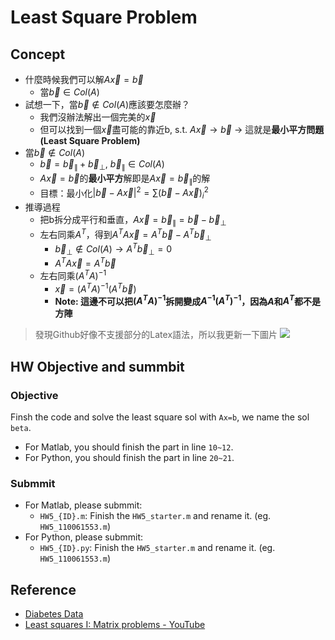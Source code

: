 # Least Square Problem


## Concept
+ 什麼時候我們可以解$A\vec{x}=\vec{b}$
	+ 當$\vec{b} \in Col(A)$
+ 試想一下，當$\vec{b} \notin Col(A)$應該要怎麼辦？
	+ 我們沒辦法解出一個完美的$\vec{x}$
	+ 但可以找到一個$\vec{x}$盡可能的靠近b,  s.t. $A\vec{x} \to \vec{b}$ -> 這就是**最小平方問題(Least Square Problem)**
+ 當$\vec{b} \notin Col(A)$
	+ $\vec{b} = \vec{b}_{\parallel} + \vec{b}_{\perp}$,   $\vec{b}_{\parallel} \in Col(A)$
	+ $A\vec{x}=\vec{b}$的**最小平方**解即是$A\vec{x}=\vec{b}_\parallel$的解
	+ 目標：最小化$|\vec{b}-A\vec{x}|^2 = \sum(\vec{b} - A\vec{x})^2_i$
+ 推導過程
	+ 把b拆分成平行和垂直，$A\vec{x} = \vec{b}_\parallel = \vec{b} - \vec{b}_\perp$
	+ 左右同乘$A^T$，得到$A^TA\vec{x} = A^T\vec{b} - A^T\vec{b}_\perp$
		+ $\vec{b}_\perp \notin Col(A) \to A^T\vec{b}_\perp=0$
		+ $A^TA\vec{x} = A^T\vec{b}$
	+ 左右同乘$(A^TA)^{-1}$
		+ $\vec{x} = (A^TA)^{-1}(A^T\vec{b})$
		+ **Note: 這邊不可以把$(A^TA)^{-1}$拆開變成$A^{-1}(A^{T})^{-1}$，因為$A$和$A^T$都不是方陣**
> 發現Github好像不支援部分的Latex語法，所以我更新一下圖片
> ![](https://i.imgur.com/jVmSciF.png)

## HW Objective and summbit
### Objective
Finsh the code and solve the least square sol with `Ax=b`, we name the sol `beta`.
+ For Matlab, you should finish the part in line `10~12`.
+ For Python, you should finish the part in line `20~21`.

### Submmit
+ For Matlab, please submmit:
    + `HW5_{ID}.m`: Finish the `HW5_starter.m` and rename it. (eg. `HW5_110061553.m`)
+ For Python, please submmit:
    + `HW5_{ID}.py`: Finish the `HW5_starter.m` and rename it. (eg. `HW5_110061553.m`)

## Reference
+ [Diabetes Data](https://www4.stat.ncsu.edu/~boos/var.select/diabetes.html)
+ [Least squares I: Matrix problems - YouTube](https://www.youtube.com/watch?v=Z0wELiinNVQ)
